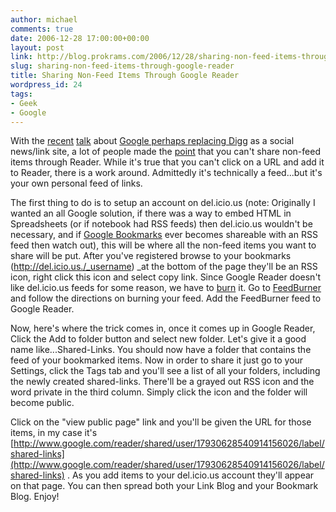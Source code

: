 ```yaml
---
author: michael
comments: true
date: 2006-12-28 17:00:00+00:00
layout: post
link: http://blog.prokrams.com/2006/12/28/sharing-non-feed-items-through-google-reader/
slug: sharing-non-feed-items-through-google-reader
title: Sharing Non-Feed Items Through Google Reader
wordpress_id: 24
tags:
- Geek
- Google
---
```


With the [recent](http://michaeldotnet.blogspot.com/2006/12/google-vs-digg.html) [talk](http://www.micropersuasion.com/2006/12/google_reader_a.html) about [Google perhaps replacing Digg](http://scobleizer.com/2006/12/27/google-reader-the-next-digg/) as a social news/link site, a lot of people made the [point](http://www.web-strategist.com/blog/2006/12/27/why-a-digg-clone-using-google-reader-wont-work/) that you can't share non-feed items through Reader.  While it's true that you can't click on a URL and add it to Reader, there is a work around. Admittedly it's technically a feed...but it's your own personal feed of links.  

The first thing to do is to setup an account on del.icio.us (note: Originally I wanted an all Google solution, if there was a way to embed HTML in Spreadsheets (or if notebook had RSS feeds) then del.icio.us wouldn't be necessary, and if [Google Bookmarks](http://www.google.com/bookmarks) ever becomes shareable with an RSS feed then watch out), this will be where all the non-feed items you want to share will be put.  After you've registered browse to your bookmarks (http://del.icio.us./_username)  _at the bottom of the page they'll be an RSS icon, right click this icon and select copy link.   Since Google Reader doesn't like del.icio.us feeds for some reason, we have to [burn](http://www.feedburner.com/) it.  Go to [FeedBurner](http://www.feedburner.com/) and follow the directions on burning your feed.  Add the FeedBurner feed to Google Reader. 

Now, here's where the trick comes in, once it comes up in Google Reader, Click the Add to folder button and select new folder. Let's give it a good name like...Shared-Links.  You should now have a folder that contains the feed of your bookmarked items.  Now in order to share it just go to your Settings, click the Tags tab and you'll see a list of all your folders, including the newly created shared-links.  There'll be a grayed out RSS icon and the word private in the third column.  Simply click the icon and the folder will become public.

Click on the "view public page" link and you'll be given the URL for those items, in my case it's [http://www.google.com/reader/shared/user/17930628540914156026/label/shared-links](http://www.google.com/reader/shared/user/17930628540914156026/label/shared-links) .   As you add items to your del.icio.us account they'll appear on that page. You can then spread both your Link Blog and your Bookmark Blog. Enjoy!
